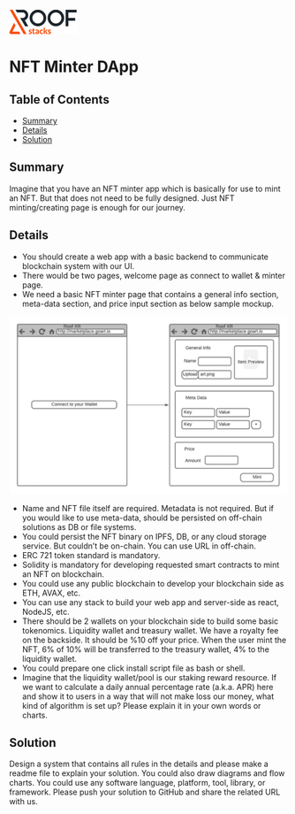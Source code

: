 ![RoofStacks Logo](../../roofstacks-logo.png)

# NFT Minter DApp

## Table of Contents
- [Summary](#summary)
- [Details](#details)
- [Solution](#solution)

## Summary
Imagine that you have an NFT minter app which is basically for use to mint an NFT. But that does not need to be fully designed. Just NFT minting/creating page is enough for our journey.

## Details
- You should create a web app with a basic backend to communicate blockchain system with our UI.
- There would be two pages, welcome page as connect to wallet & minter page.
- We need a basic NFT minter page that contains a general info section, meta-data section, and price input section as below sample mockup.

![Mockup](nft-minter-dapp-mockup.png)

- Name and NFT file itself are required. Metadata is not required. But if you would like to use meta-data, should be persisted on off-chain solutions as DB or file systems.
- You could persist the NFT binary on IPFS, DB, or any cloud storage service. But couldn’t be on-chain. You can use URL in off-chain.
- ERC 721 token standard is mandatory.
- Solidity is mandatory for developing requested smart contracts to mint an NFT on blockchain.
- You could use any public blockchain to develop your blockchain side as ETH, AVAX, etc.
- You can use any stack to build your web app and server-side as react, NodeJS, etc.
- There should be 2 wallets on your blockchain side to build some basic tokenomics. Liquidity wallet and treasury wallet. We have a royalty fee on the backside. It should be %10 off your price. When the user mint the NFT, 6% of 10% will be transferred to the treasury wallet, 4% to the liquidity wallet.
- You could prepare one click install script file as bash or shell.
- Imagine that the liquidity wallet/pool is our staking reward resource. If we want to calculate a daily annual percentage rate (a.k.a. APR) here and show it to users in a way that will not make loss our money, what kind of algorithm is set up? Please explain it in your own words or charts.

## Solution
Design a system that contains all rules in the details and please make a readme file to explain your solution. You could also draw diagrams and flow charts. You could use any software language, platform, tool, library, or framework. Please push your solution to GitHub and share the related URL with us.